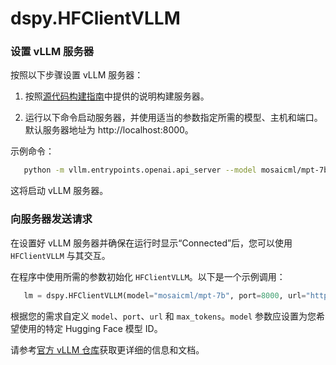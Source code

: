 # dspy.HFClientVLLM

### 设置 vLLM 服务器

按照以下步骤设置 vLLM 服务器：

1. 按照[源代码构建指南](https://vllm.readthedocs.io/en/latest/getting_started/installation.html#build-from-source)中提供的说明构建服务器。

2. 运行以下命令启动服务器，并使用适当的参数指定所需的模型、主机和端口。默认服务器地址为 http://localhost:8000。

示例命令：

```bash
   python -m vllm.entrypoints.openai.api_server --model mosaicml/mpt-7b --port 8000
```

这将启动 vLLM 服务器。

### 向服务器发送请求

在设置好 vLLM 服务器并确保在运行时显示“Connected”后，您可以使用 `HFClientVLLM` 与其交互。

在程序中使用所需的参数初始化 `HFClientVLLM`。以下是一个示例调用：

```python
   lm = dspy.HFClientVLLM(model="mosaicml/mpt-7b", port=8000, url="http://localhost")
```

根据您的需求自定义 `model`、`port`、`url` 和 `max_tokens`。`model` 参数应设置为您希望使用的特定 Hugging Face 模型 ID。

请参考[官方 vLLM 仓库](https://github.com/vllm-project/vllm)获取更详细的信息和文档。